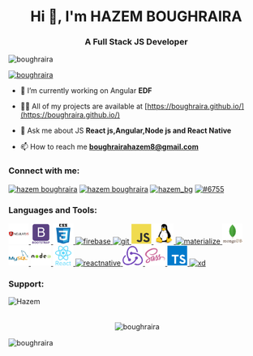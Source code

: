 <h1 align="center">Hi 👋, I'm HAZEM BOUGHRAIRA</h1>
<h3 align="center">A Full Stack JS Developer</h3>

<p align="left"> <img src="https://komarev.com/ghpvc/?username=boughraira&label=Profile%20views&color=0e75b6&style=flat" alt="boughraira" /> </p>

<p align="left"> <a href="https://github.com/ryo-ma/github-profile-trophy"><img src="https://github-profile-trophy.vercel.app/?username=boughraira" alt="boughraira" /></a> </p>

- 🔭 I’m currently working on Angular **EDF**

- 👨‍💻 All of my projects are available at [https://boughraira.github.io/](https://boughraira.github.io/)

- 💬 Ask me about JS **React js,Angular,Node js and React Native**

- 📫 How to reach me **boughrairahazem8@gmail.com**

<h3 align="left">Connect with me:</h3>
<p align="left">
<a href="https://linkedin.com/in/hazem boughraira" target="blank"><img align="center" src="https://cdn.jsdelivr.net/npm/simple-icons@3.0.1/icons/linkedin.svg" alt="hazem boughraira" height="30" width="40" /></a>
<a href="https://fb.com/hazem boughraira" target="blank"><img align="center" src="https://cdn.jsdelivr.net/npm/simple-icons@3.0.1/icons/facebook.svg" alt="hazem boughraira" height="30" width="40" /></a>
<a href="https://instagram.com/hazem_bg" target="blank"><img align="center" src="https://cdn.jsdelivr.net/npm/simple-icons@3.0.1/icons/instagram.svg" alt="hazem_bg" height="30" width="40" /></a>
<a href="https://discord.gg/#6755" target="blank"><img align="center" src="https://cdn.jsdelivr.net/npm/simple-icons@3.0.1/icons/discord.svg" alt="#6755" height="30" width="40" /></a>
</p>

<h3 align="left">Languages and Tools:</h3>
<p align="left"> <a href="https://angular.io" target="_blank"> <img src="https://raw.githubusercontent.com/devicons/devicon/master/icons/angularjs/angularjs-original-wordmark.svg" alt="angularjs" width="40" height="40"/> </a> <a href="https://getbootstrap.com" target="_blank"> <img src="https://raw.githubusercontent.com/devicons/devicon/master/icons/bootstrap/bootstrap-plain-wordmark.svg" alt="bootstrap" width="40" height="40"/> </a> <a href="https://www.w3schools.com/css/" target="_blank"> <img src="https://raw.githubusercontent.com/devicons/devicon/master/icons/css3/css3-original-wordmark.svg" alt="css3" width="40" height="40"/> </a> <a href="https://firebase.google.com/" target="_blank"> <img src="https://www.vectorlogo.zone/logos/firebase/firebase-icon.svg" alt="firebase" width="40" height="40"/> </a> <a href="https://git-scm.com/" target="_blank"> <img src="https://www.vectorlogo.zone/logos/git-scm/git-scm-icon.svg" alt="git" width="40" height="40"/> </a> <a href="https://developer.mozilla.org/en-US/docs/Web/JavaScript" target="_blank"> <img src="https://raw.githubusercontent.com/devicons/devicon/master/icons/javascript/javascript-original.svg" alt="javascript" width="40" height="40"/> </a> <a href="https://www.linux.org/" target="_blank"> <img src="https://raw.githubusercontent.com/devicons/devicon/master/icons/linux/linux-original.svg" alt="linux" width="40" height="40"/> </a> <a href="https://materializecss.com/" target="_blank"> <img src="https://raw.githubusercontent.com/prplx/svg-logos/5585531d45d294869c4eaab4d7cf2e9c167710a9/svg/materialize.svg" alt="materialize" width="40" height="40"/> </a> <a href="https://www.mongodb.com/" target="_blank"> <img src="https://raw.githubusercontent.com/devicons/devicon/master/icons/mongodb/mongodb-original-wordmark.svg" alt="mongodb" width="40" height="40"/> </a> <a href="https://www.mysql.com/" target="_blank"> <img src="https://raw.githubusercontent.com/devicons/devicon/master/icons/mysql/mysql-original-wordmark.svg" alt="mysql" width="40" height="40"/> </a> <a href="https://nodejs.org" target="_blank"> <img src="https://raw.githubusercontent.com/devicons/devicon/master/icons/nodejs/nodejs-original-wordmark.svg" alt="nodejs" width="40" height="40"/> </a> <a href="https://reactjs.org/" target="_blank"> <img src="https://raw.githubusercontent.com/devicons/devicon/master/icons/react/react-original-wordmark.svg" alt="react" width="40" height="40"/> </a> <a href="https://reactnative.dev/" target="_blank"> <img src="https://reactnative.dev/img/header_logo.svg" alt="reactnative" width="40" height="40"/> </a> <a href="https://redux.js.org" target="_blank"> <img src="https://raw.githubusercontent.com/devicons/devicon/master/icons/redux/redux-original.svg" alt="redux" width="40" height="40"/> </a> <a href="https://sass-lang.com" target="_blank"> <img src="https://raw.githubusercontent.com/devicons/devicon/master/icons/sass/sass-original.svg" alt="sass" width="40" height="40"/> </a> <a href="https://www.typescriptlang.org/" target="_blank"> <img src="https://raw.githubusercontent.com/devicons/devicon/master/icons/typescript/typescript-original.svg" alt="typescript" width="40" height="40"/> </a> <a href="https://www.adobe.com/products/xd.html" target="_blank"> <img src="https://cdn.worldvectorlogo.com/logos/adobe-xd.svg" alt="xd" width="40" height="40"/> </a> </p>

<h3 align="left">Support:</h3>
<p><a href="https://www.buymeacoffee.com/Hazem"> <img align="left" src="https://cdn.buymeacoffee.com/buttons/v2/default-yellow.png" height="50" width="210" alt="Hazem" /></a></p><br><br>

<p><img align="center" src="https://github-readme-stats.vercel.app/api/top-langs?username=boughraira&show_icons=true&locale=en&layout=compact" alt="boughraira" /></p>

<p><img align="center" src="https://github-readme-streak-stats.herokuapp.com/?user=boughraira&" alt="boughraira" /></p>

